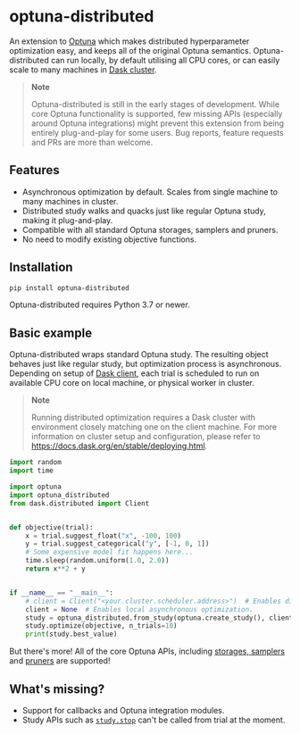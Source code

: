 # optuna-distributed

An extension to [Optuna](https://github.com/optuna/optuna) which makes distributed hyperparameter optimization easy, and keeps all of the original Optuna semantics. Optuna-distributed can run locally, by default utilising all CPU cores, or can easily scale to many machines in [Dask cluster](https://docs.dask.org/en/stable/deploying.html).

> **Note**
> 
> Optuna-distributed is still in the early stages of development. While core Optuna functionality is supported, few missing APIs (especially around Optuna integrations) might prevent this extension from being entirely plug-and-play for some users. Bug reports, feature requests and PRs are more than welcome.

## Features

* Asynchronous optimization by default. Scales from single machine to many machines in cluster.
* Distributed study walks and quacks just like regular Optuna study, making it plug-and-play.
* Compatible with all standard Optuna storages, samplers and pruners.
* No need to modify existing objective functions.

## Installation

```sh
pip install optuna-distributed
```
Optuna-distributed requires Python 3.7 or newer.

## Basic example
Optuna-distributed wraps standard Optuna study. The resulting object behaves just like regular study, but optimization process is asynchronous. Depending on setup of [Dask client](https://docs.dask.org/en/stable/10-minutes-to-dask.html#scheduling), each trial is scheduled to run on available CPU core on local machine, or physical worker in cluster.

> **Note**
>
> Running distributed optimization requires a Dask cluster with environment closely matching one on the client machine. For more information on cluster setup and configuration, please refer to https://docs.dask.org/en/stable/deploying.html.

```python
import random
import time

import optuna
import optuna_distributed
from dask.distributed import Client


def objective(trial):
    x = trial.suggest_float("x", -100, 100)
    y = trial.suggest_categorical("y", [-1, 0, 1])
    # Some expensive model fit happens here...
    time.sleep(random.uniform(1.0, 2.0))
    return x**2 + y


if __name__ == "__main__":
    # client = Client("<your.cluster.scheduler.address>")  # Enables distributed optimization.
    client = None  # Enables local asynchronous optimization.
    study = optuna_distributed.from_study(optuna.create_study(), client=client)
    study.optimize(objective, n_trials=10)
    print(study.best_value)
```

But there's more! All of the core Optuna APIs, including [storages, samplers](https://github.com/xadrianzetx/optuna-distributed/blob/main/examples/simple_storages.py) and [pruners](https://github.com/xadrianzetx/optuna-distributed/blob/main/examples/simple_pruning.py) are supported!

## What's missing?
* Support for callbacks and Optuna integration modules.
* Study APIs such as [`study.stop`](https://optuna.readthedocs.io/en/stable/reference/generated/optuna.study.Study.html#optuna.study.Study.stop) can't be called from trial at the moment.
